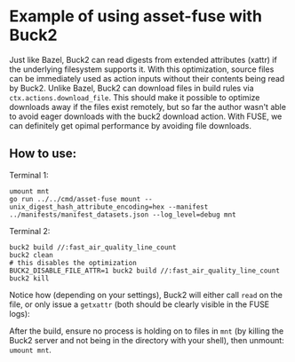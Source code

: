 # Example of using asset-fuse with Buck2

Just like Bazel, Buck2 can read digests from extended attributes (xattr) if the underlying filesystem supports it.
With this optimization, source files can be immediately used as action inputs without their contents being read by Buck2.
Unlike Bazel, Buck2 can download files in build rules via `ctx.actions.download_file`. This should make it possible to optimize downloads away if
the files exist remotely, but so far the author wasn't able to avoid eager downloads with the buck2 download action.
With FUSE, we can definitely get opimal performance by avoiding file downloads.

## How to use:

Terminal 1:
```
umount mnt
go run ../../cmd/asset-fuse mount --unix_digest_hash_attribute_encoding=hex --manifest ../manifests/manifest_datasets.json --log_level=debug mnt
```

Terminal 2:
```
buck2 build //:fast_air_quality_line_count
buck2 clean
# this disables the optimization
BUCK2_DISABLE_FILE_ATTR=1 buck2 build //:fast_air_quality_line_count
buck2 kill
```

Notice how (depending on your settings), Buck2 will either call `read` on the file, or only issue a `getxattr` (both should be clearly visible in the FUSE logs):

After the build, ensure no process is holding on to files in `mnt` (by killing the Buck2 server and not being in the directory with your shell), then unmount: `umount mnt`.
